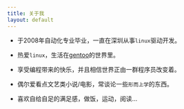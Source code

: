 ```yaml
---
title: 关于我
layout: default
---
```


* 于2008年自动化专业毕业，一直在深圳从事`linux`驱动开发。

* 热爱`linux`，生活在[gentoo][]的世界里。

[gentoo]: http://www.gentoo.org "gentoo"

* 享受编程带来的快乐，并且相信世界正由一群程序员改变着。

* 偶尔爱看点文艺类小说/电影，常谈论一些`形而上学`的东西。

* 喜欢自给自足的满足感，做饭，运动，阅读...
